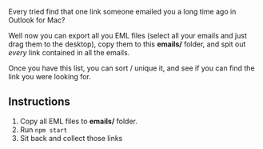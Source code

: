 Every tried find that one link someone emailed you a long time ago
in Outlook for Mac?

Well now you can export all you EML files (select all your emails and
just drag them to the desktop), copy them to this **emails/** folder,
and spit out _every_ link contained in all the emails.

Once you have this list, you can sort / unique it, and see if you can
find the link you were looking for.

## Instructions

1. Copy all EML files to **emails/** folder.
2. Run `npm start`
3. Sit back and collect those links
